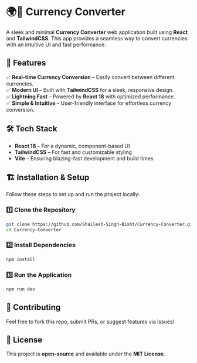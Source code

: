# 🌍💱 Currency Converter  

A sleek and minimal **Currency Converter** web application built using **React** and **TailwindCSS**. This app provides a seamless way to convert currencies with an intuitive UI and fast performance.  

## 🚀 Features  
✅ **Real-time Currency Conversion** – Easily convert between different currencies.  
✅ **Modern UI** – Built with **TailwindCSS** for a sleek, responsive design.  
✅ **Lightning Fast** – Powered by **React 18** with optimized performance.  
✅ **Simple & Intuitive** – User-friendly interface for effortless currency conversion.  

## 🛠️ Tech Stack  
- **React 18** – For a dynamic, component-based UI  
- **TailwindCSS** – For fast and customizable styling  
- **Vite** – Ensuring blazing-fast development and build times  

## 🏗️ Installation & Setup  
Follow these steps to set up and run the project locally:  

### 1️⃣ Clone the Repository  
```sh
git clone https://github.com/Shailesh-Singh-Bisht/Currency-Converter.git
cd Currency-Converter
```

### 2️⃣ Install Dependencies  
```sh
npm install
```

### 3️⃣ Run the Application  
```sh
npm run dev
```

## 🙌 Contributing  
Feel free to fork this repo, submit PRs, or suggest features via Issues!  

## 📜 License  
This project is **open-source** and available under the **MIT License**.  

